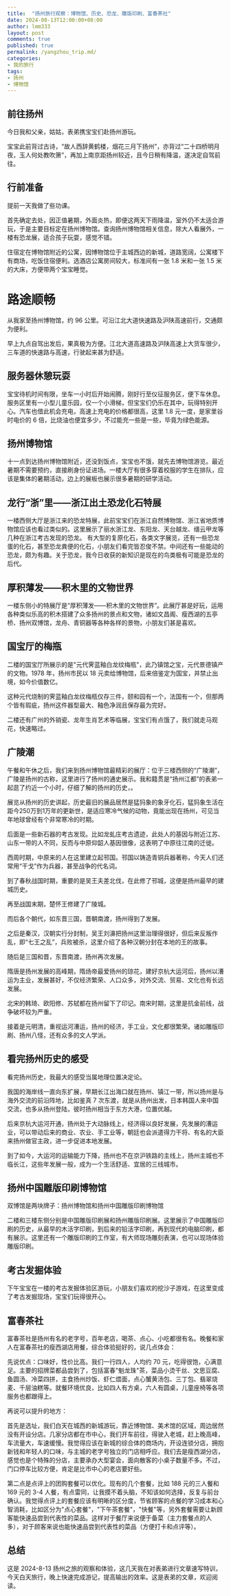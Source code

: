 ```yaml
---
title:  "扬州旅行观察：博物馆、历史、恐龙、雕版印刷、富春茶社"
date: 2024-08-13T12:00:00+08:00
author: lmm333
layout: post
comments: true
published: true
permalink: /yangzhou_trip.md/
categories:
- 我的旅行
tags:
- 扬州
- 博物馆
---
```


## 前往扬州
今日我和父亲，姑姑，表弟携宝宝们赴扬州游玩。

宝宝此前背过古诗，“故人西辞黄鹤楼，烟花三月下扬州”，亦背过“二十四桥明月夜，玉人何处教吹箫”，再加上南京距扬州较近，且今日稍有降温，遂决定自驾前往。

## 行前准备
提前一天我做了些功课。

首先确定去处，因正值暑期，外面炎热，即便这两天下雨降温，室外仍不太适合游玩，于是主要目标定在扬州博物馆。查询扬州博物馆相关信息，除大人看展外，一楼有恐龙展，适合孩子玩耍，感觉不错。

住宿定在博物馆附近的公寓，因博物馆位于主城西边的新城，道路宽阔，公寓楼下有商场，吃饭住宿便利。选酒店公寓房间较大，标准间有一张 1.8 米和一张 1.5 米的大床，方便带两个宝宝睡觉。

# 路途顺畅
从我家至扬州博物馆，约 96 公里。可沿江北大道快速路及沪陕高速前行，交通颇为便利。

早上九点自驾出发后，果真极为方便。江北大道高速路及沪陕高速上大货车很少，三车道的快速路与高速，行驶起来甚为舒适。

## 服务器休憩玩耍
宝宝待机时间有限，坐车一小时后开始闹腾，刚好行至仪征服务区，便下车休息。服务区里有一小型儿童乐园，仅一个小滑梯，但宝宝们仍乐在其中，玩得特别开心。汽车也借此机会充电，高速上充电的价格都很高，这里 1.8 元一度，是家里谷时电价的 6 倍，比烧油也便宜多少，不过能充一些是一些，毕竟为绿色能源。

## 扬州博物馆
十一点到达扬州博物馆附近，还没到饭点，宝宝也不饿，就先去博物馆游览。最近暑期不需要预约，直接刷身份证进场。一楼大厅有很多穿着校服的学生在排队，应该是集体的暑期活动，边上的展板也展示很多暑期的研学活动。

## 龙行“浙”里——浙江出土恐龙化石特展

一楼西侧大厅是浙江来的恐龙特展，此前宝宝们在浙江自然博物馆、浙江省地质博物馆应该也看过类似的。这里展示了丽水浙江龙、东阳龙、天台越龙、缙云甲龙等几种在浙江考古发现的恐龙。 有大型的复原化石，各类文字展览，还有一些恐龙蛋的化石，甚至恐龙粪便的化石，小朋友们看完皆忍俊不禁。中间还有一些能动的恐龙，颇为有趣。关于恐龙，我今日收获的新知识是现在的鸟类极有可能是恐龙的后代。

## 厚积薄发——积木里的文物世界
一楼东侧小的特展厅是“厚积薄发——积木里的文物世界”。此展厅甚是好玩，运用各种类似乐高的积木搭建了众多扬州的景点和文物，诸如文昌阁、瘦西湖的五亭桥、扬州双博馆，龙舟、青铜器等各种各样的景物，小朋友们甚是喜欢。

## 国宝厅的梅瓶

二楼的国宝厅所展示的是"元代霁蓝釉白龙纹梅瓶"，此乃镇馆之宝，元代景德镇产的文物。1978 年，扬州市民以 18 元卖给博物馆，后来倍鉴定为国宝，并禁止出境，如今价值数亿。

这种元代烧制的霁蓝釉白龙纹梅瓶仅存三件，颐和园有一个，法国有一个，但那两个皆有瑕疵，扬州这件器型最大、釉色净润且保存最为完好。

二楼还有广州的外销瓷、龙年生肖艺术等临展，宝宝们有点饿了，我们就走马观花，快速略过。

## 广陵潮

午餐和午休之后，我们来到扬州博物馆最精彩的展厅：位于三楼西侧的“广陵潮”，广陵是扬州的古称，这里进行了扬州的通史展示。我和籍贯是“扬州江都”的表弟一起逛了约近一个小时，仔细了解的扬州的历史，。

展览从扬州的历史讲起，历史最旧的展品居然是猛犸象的象牙化石，猛犸象生活在距今250万到1万年的更新世，是适应寒冷气候的动物，竟能出现在扬州，可见当年地球曾经有个非常寒冷的时期。

后面是一些新石器的考古发现。比如龙虬庄考古遗迹，此处人的基因与附近江苏、山东一带的人不同，反而与中原仰韶人基因很像，这表明了中原往江南的迁徙。

西周时期，中原来的人在这里建立起邗国。邗国以铸造青铜兵器著称，今天人们还常用“干戈”作为兵器，甚至战争的代名词。

到了春秋战国时期，重要的是吴王夫差北伐，在此修了邗城，这便是扬州最早的建城历史。

再至战国末期，楚怀王修建了广陵城。

而后各个朝代，如东晋三国，晋朝南渡，扬州得到了发展。

之后是秦汉，汉朝实行分封制，吴王刘濞把扬州这里治理得很好，但后来反叛作乱，即“七王之乱”，兵败被杀，这里介绍了各种汉朝分封在本地的王的故事。

随后是三国和晋，东晋南渡，扬州再次发展。

隋唐是扬州发展的高峰期，隋炀帝最爱扬州的琼花，建好京杭大运河后，扬州以漕运为主业，发展甚好，不仅经济繁荣、人口众多，对外交流、贸易、文化也有长远发展。

北宋的韩琦、欧阳修、苏轼都在扬州留下了印记。南宋时期，这里是抗金前线，战争破坏较为严重。

接着是元明清，重视运河漕运，扬州的经济，手工业，文化都很繁荣。诸如雕版印刷、扬州八怪，还有众多的文人学派。

## 看完扬州历史的感受

看完扬州历史，我最大的感受当属地理位置决定论。

我国的海岸线一直向东扩展，早期长江出海口就在扬州、镇江一带，所以扬州是与海外交流的前沿阵地，比如鉴真 7 次东渡，就是从扬州出发，日本韩国人来中国交流，也多从扬州登陆，彼时扬州相当于东方大港，位置优越。

后来京杭大运河开通，扬州处于大动脉线上，经济得以良好发展，先发展的漕运业，可以带动后来的商业、农业、手工业等，朝廷也会派遣得力干将、有名的大臣来扬州做官主政，进一步促进本地发展。

到了如今，大运河的运输能力下降，扬州也不在京沪铁路的主线上，扬州主城也不临长江，这些年发展一般，成为一个生活舒适、宜居的三线城市。

## 扬州中国雕版印刷博物馆

双博馆是两块牌子：扬州博物馆和扬州中国雕版印刷博物馆

二楼和三楼东侧分别是中国雕版印刷展和扬州雕版印刷展。这里展示了中国雕版印刷的历史，从最早的木活字印刷，到后来的铅活字印刷，再到现代的电脑印刷，都有展示。这里还有一个雕版印刷的工作室，有大师现场雕刻表演，也可以现场体验雕版印刷。

## 考古发掘体验
下午宝宝在一楼的考古发掘体验区游玩，小朋友们喜欢的挖沙子游戏，在这里变成了考古发掘现场，宝宝们玩得很开心。

## 富春茶社

富春茶社是扬州有名的老字号，百年老店，喝茶、点心、小吃都很有名。晚餐和家人在富春茶社的瘦西湖店用餐，综合体验挺好的，说几点体会：

先说优点：口味好，性价比高。我们一行四人，人均约 70 元，吃得很饱，心满意足。主要的招牌菜都品尝到了，包括富春"魁龙珠"茶，菜品小烫干丝、文思豆腐、鱼圆汤、冷菜四拼，主食扬州炒饭、虾仁煨面，点心蟹黄汤包、三丁包、翡翠烧麦、千层油糕等。就餐环境优良，比如四人有方桌，六人有圆桌，儿童座椅等各项服务也都跟得上。

再说可以提升的地方：

首先是选址，我们白天在城西的新城游玩，靠近博物馆、美术馆的区域，周边居然没有开设分店。几家分店都在市中心，我们开车前往，得驶入老城，赶上晚高峰，车流量大，车速缓慢。我觉得应该在新城的综合体的商场内，开设连锁分店，拥抱新钱和年轻人的口味，与主城的老字号独立的门店相呼应。我们去是瘦西湖分店，感觉也是个特殊的分店，主要承办大型宴会，面向散客的小桌子数量不多。不过，门口停车比较方便，肯定是比市中心的老店要好些。

第二点是点评上的团购套餐可以优化。现有的几个套餐，比如 188 元的三人餐和 169 元的 3-4 人餐，有点雷同，让我摸不着头脑，不知该如何选择，反复与前台确认。我觉得点评上的套餐应该有明晰的区分度，节省顾客的点餐的学习成本和心智消耗，比如区分为"点心套餐"，"下午茶套餐"，"快餐"等，另外套餐需要让新顾客能快速品尝到代表性的菜品。这样对于餐厅来说便于备菜（主力套餐点的人多），对于顾客来说也能快速品尝到代表性的菜品（方便打卡和点评等）。

## 总结
这是 2024-8-13 扬州之旅的观察和体验，这几天我在对表弟进行文章速写特训，今天白天旅行，晚上快速完成游记，提高输出的效率。这是表弟的文章，欢迎阅读。